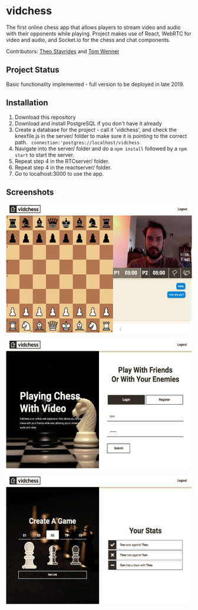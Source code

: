 # vidchess
The first online chess app that allows players to stream video and audio with their opponents while playing.
Project makes use of React, WebRTC for video and audio, and Socket.io for the chess and chat components.

Contributors: [Theo Stavrides](https://github.com/theostavrides) and [Tom Wenner](https://github.com/thmswenner)

## Project Status
Basic functionality implemented - full version to be deployed in late 2019.

## Installation 
1. Download this repository
2. Download and install PostgreSQL if you don't have it already 
3. Create a database for the project - call it 'vidchess', and check the 
   knexfile.js in the server/ folder to make sure it is pointing to the correct path. ``` connection:'postgres://localhost/vidchess```
4. Navigate into the server/ folder and do a ```npm install``` followed by a ```npm start``` to start the server.
5. Repeat step 4 in the RTCserver/ folder.
6. Repeat step 4 in the reactserver/ folder.
7. Go to localhost:3000 to use the app.

## Screenshots
<img src="https://raw.githubusercontent.com/theostavrides/vidchess/master/screenshots/room.png" 
     height="350px"/>

<img src="https://raw.githubusercontent.com/theostavrides/vidchess/master/screenshots/login.png" 
     height="350px"/>

<img src="https://raw.githubusercontent.com/theostavrides/vidchess/master/screenshots/home.png" 
     height="350px"/>



